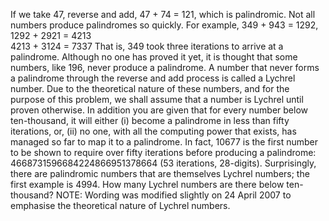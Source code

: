   If we take 47, reverse and add, 47 + 74 = 121, which is palindromic.  Not all numbers produce palindromes so quickly. For example,  349 + 943 = 1292,<br />  1292 + 2921 = 4213<br />  4213 + 3124 = 7337  That is, 349 took three iterations to arrive at a palindrome.  Although no one has proved it yet, it is thought that some numbers, like 196, never produce a palindrome. A number that never forms a palindrome through the reverse and add process is called a Lychrel number. Due to the theoretical nature of these numbers, and for the purpose of this problem, we shall assume that a number is Lychrel until proven otherwise. In addition you are given that for every number below ten-thousand, it will either (i) become a palindrome in less than fifty iterations, or, (ii) no one, with all the computing power that exists, has managed so far to map it to a palindrome. In fact, 10677 is the first number to be shown to require over fifty iterations before producing a palindrome: 4668731596684224866951378664 (53 iterations, 28-digits).  Surprisingly, there are palindromic numbers that are themselves Lychrel numbers; the first example is 4994.  How many Lychrel numbers are there below ten-thousand?  NOTE: Wording was modified slightly on 24 April 2007 to emphasise the theoretical nature of Lychrel numbers.  